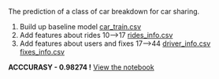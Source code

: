 The prediction of a class of car breakdown for car sharing.

1. Build up baseline model [car_train.csv](Competitive_Data_Science/data/car_train.csv)
2. Add features about rides 10-->17 [rides_info.csv](Competitive_Data_Science/data/rides_info.csv)
3. Add features about users and fixes 17-->44 [driver_info.csv](Competitive_Data_Science/data/driver_info.csv) [fixes_info.csv](Competitive_Data_Science/data/fixes_info.csv)

**ACCCURASY - 0.98274 !**
[View the notebook](cars_training.ipynb)
